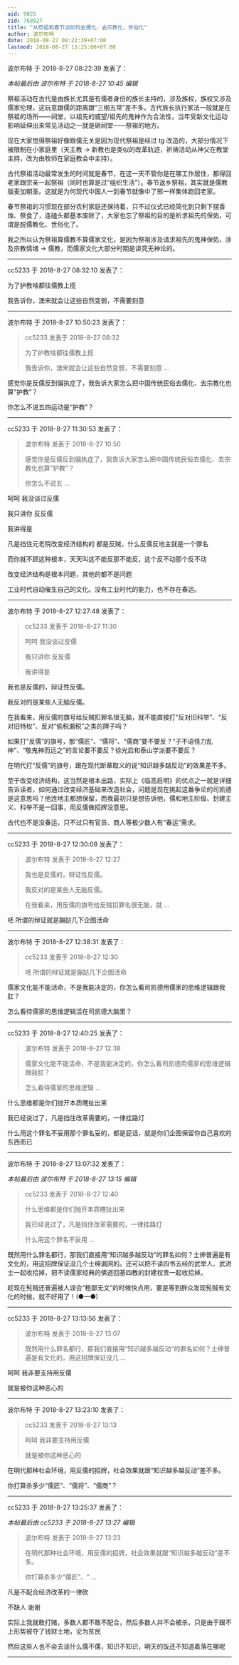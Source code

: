 ```yaml
---
aid: 9025
zid: 768927
title: "从祭祖和春节谈如何去儒化、去宗教化、世俗化"
author: 波尔布特
date: 2018-08-27 08:22:39+07:00
lastmod: 2018-08-27 13:25:00+07:00
---
```


波尔布特 于 2018-8-27 08:22:39 发表了：

_本帖最后由 波尔布特 于 2018-8-27 10:45 编辑_

祭祖活动在古代是由族长尤其是有儒者身份的族长主持的，涉及族权，族权又涉及儒家伦理，这玩意跟儒的距离跟“三纲五常”差不多。古代族长执行家法一般就是在祭祖的场所——祠堂，以祖先的威望/祖先的鬼神作为合法性，当年受新文化运动影响延伸出来常见活动之一就是砸祠堂——祭祖的地方。

现在大家觉得祭祖好像跟儒无关是因为现代祭祖是经过 tg 改造的，大部分情况下被限制在小家庭里（天主教 → 新教也是类似的改革轨迹，祈祷活动从神父在教堂主持，改为由牧师在家庭教会中主持）。

古代祭祖活动最常发生的时间就是春节，在这一天不管你是在哪工作居住，都得回老家跟宗亲一起祭祖（同时也算是过“组织生活”）。春节返乡祭祖，其实就是儒教版麦加朝圣。这就是为何现代中国人一到春节就像中了邪一样集体跑回老家。

春节祭祖的习惯现在部分农村家庭还保持着，只不过仪式已经简化到只剩下摆香烛、祭食了，连磕头都基本废除了，大家也忘了祭祖的目的是祈求祖先的保佑，可谓是脱儒教化、世俗化了。

我之所以认为祭祖算儒教不算儒家文化，是因为祭祖涉及请求祖先的鬼神保佑，涉及宗教情绪 → 儒教，而儒家文化大部分时期是讲究无神论的。

---

cc5233 于 2018-8-27 08:32:10 发表了：

为了护教啥都往儒教上揽

我告诉你，澳宋就会让这些自然变弱，不需要刻意

---

波尔布特 于 2018-8-27 10:50:23 发表了：

> cc5233 发表于 2018-8-27 08:32
>
> 为了护教啥都往儒教上揽
>
> 我告诉你，澳宋就会让这些自然变弱，不需要刻意 ...

感觉你是反儒反到偏执症了，我告诉大家怎么把中国传统民俗去儒化、去宗教化也算“护教”？

你怎么不说五四运动是“护教”？

---

cc5233 于 2018-8-27 11:30:53 发表了：

> 波尔布特 发表于 2018-8-27 10:50
>
> 感觉你是反儒反到偏执症了，我告诉大家怎么把中国传统民俗去儒化、去宗教化也算“护教”？
>
> 你怎么不说五 ...

呵呵 我没谈过反儒

我只讲你 反反儒

我讲得是

凡是挡住元老院改变经济结构的 都是反贼，什么反儒反地主就是一个罪名

而你就不顾这种根本，天天叫这不能反那不能反，这个反不动那个反不动

改变经济结构是根本问题，其他的都不是问题

工业时代自动催生自己的文化。没有工业时代的能力，也不存在春运。

---

波尔布特 于 2018-8-27 12:27:48 发表了：

> cc5233 发表于 2018-8-27 11:30
>
> 呵呵 我没谈过反儒
>
> 我只讲你 反反儒
>
> 我讲得是

我也是反儒的，辩证性反儒。

我反对的是某些人无脑反儒。

在我看来，用反儒的旗号给反贼扣罪名很无脑，就不能直接打“反对旧科举”、“反对旧特权”、反对“偷税漏税”之类的牌子吗？

如果打“反儒”的旗号，那“儒匠”、“儒将”、“儒商”要不要反？“子不语怪力乱神”、“敬鬼神而远之”的言论要不要反？徐光启和泰山学派要不要反？

在明代打“反儒”的旗号，跟在现代断章取义的说“知识越多越反动”的效果差不多。

至于改变经济结构，这当然是根本出路，实际上《临高启明》的优点之一就是详细告诉读者，如何通过改变经济基础来改造社会，问题是现在挑起这番争论的司凯德是这意思吗？他连地主都想保留，而我最初只是想告诉他，儒和地主阶级、封建主义、科举不是一回事，用反儒做招牌没意思。

古代也不是没春运，只不过只有官员、商人等极少数人有“春运”需求。

---

cc5233 于 2018-8-27 12:30:08 发表了：

> 波尔布特 发表于 2018-8-27 12:27
>
> 我也是反儒的，辩证性反儒。
>
> 我反对的是某些人无脑反儒。
>
> 在我看来，用反儒的旗号给反贼扣罪名很无脑，就 ...

呸 所谓的辩证就是蹦跶几下企图活命

---

波尔布特 于 2018-8-27 12:38:31 发表了：

> cc5233 发表于 2018-8-27 12:30
>
> 呸 所谓的辩证就是蹦跶几下企图活命

儒家文化能不能活命，不是我能决定的，你怎么看司凯德用儒家的思维逻辑跟我肛？

怎么看待儒家的思维逻辑活在司凯德大脑里？

---

cc5233 于 2018-8-27 12:40:25 发表了：

> 波尔布特 发表于 2018-8-27 12:38
>
> 儒家文化能不能活命，不是我能决定的，你怎么看司凯德用儒家的思维逻辑跟我肛？
>
> 怎么看待儒家的思维逻辑 ...

什么思维都是你们抛开本质瞎扯出来

我已经说过了，凡是挡住改革需要的，一律挂路灯

什么用这个罪名不妥用那个罪名妥的，都是屁话，就是你们企图保留你自己喜欢的东西而已

---

波尔布特 于 2018-8-27 13:07:32 发表了：

_本帖最后由 波尔布特 于 2018-8-27 13:15 编辑_

> cc5233 发表于 2018-8-27 12:40
>
> 什么思维都是你们抛开本质瞎扯出来
>
> 我已经说过了，凡是挡住改革需要的，一律挂路灯
>
> 什么用这个罪名不妥用 ...

既然用什么罪名都行，那我们直接用“知识越多越反动”的罪名如何？士绅普遍是有文化的，用这招牌保证没几个士绅漏网的。还可以把不读四书五经的武举人、武进士一起收拾掉，把不读儒家经典的佛道回基四教的封建权贵一起收拾掉。

趁现在髡贼还普遍被人误会“粗鄙无文”的时候快点用，要是等到群众发现髡贼有文化的时候，就不好用了！(●—●)

---

cc5233 于 2018-8-27 13:13:56 发表了：

> 波尔布特 发表于 2018-8-27 13:07
>
> 既然用什么罪名都行，那我们直接用“知识越多越反动”的罪名如何？士绅普遍是有文化的，用这招牌保证没几 ...

呵呵 我非要支持用反儒

就是被你这种恶心的

---

波尔布特 于 2018-8-27 13:23:10 发表了：

> cc5233 发表于 2018-8-27 13:13
>
> 呵呵 我非要支持用反儒
>
> 就是被你这种恶心的

在明代那种社会环境，用反儒的招牌，社会效果就跟“知识越多越反动”差不多。

你打算杀多少“儒匠”、“儒将”、“儒商”？

---

cc5233 于 2018-8-27 13:25:37 发表了：

_本帖最后由 cc5233 于 2018-8-27 13:27 编辑_

> 波尔布特 发表于 2018-8-27 13:23
>
> 在明代那种社会环境，用反儒的招牌，社会效果就跟“知识越多越反动”差不多。
>
> 你打算杀多少“儒匠”、“ ...

凡是不配合经济改革的一律砍

不缺人 谢谢

实际上我就敢打赌，多数人都不敢不配合，然后多数人并不会被杀，只是由于跟不上形势被夺了钱财土地，沦为贫民

然后这些人也不会去谈什么儒不儒，知识不知识，明天的饭还不知道着落在哪呢

---

